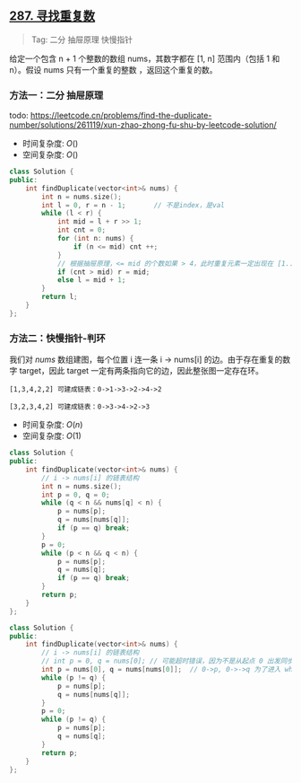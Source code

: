## [287. 寻找重复数](https://leetcode-cn.com/problems/find-the-duplicate-number/)

> Tag: 二分 抽屉原理 快慢指针

给定一个包含 n + 1 个整数的数组 nums，其数字都在 [1, n] 范围内（包括 1 和 n）。假设 nums 只有一个重复的整数 ，返回这个重复的数。

### 方法一：二分 抽屉原理

todo: https://leetcode.cn/problems/find-the-duplicate-number/solutions/261119/xun-zhao-zhong-fu-shu-by-leetcode-solution/

* 时间复杂度: ${O()}$
* 空间复杂度: ${O()}$
```c++
class Solution {
public:
    int findDuplicate(vector<int>& nums) {
        int n = nums.size();
        int l = 0, r = n - 1;       // 不是index，是val
        while (l < r) {
            int mid = l + r >> 1;
            int cnt = 0;
            for (int n: nums) {
                if (n <= mid) cnt ++;
            }
            // 根据抽屉原理，<= mid 的个数如果 > 4，此时重复元素一定出现在 [1..mid] 区间里
            if (cnt > mid) r = mid;
            else l = mid + 1;
        }
        return l;
    }
};
```

### 方法二：快慢指针-判环

我们对 $nums$ 数组建图，每个位置 i 连一条 i -> nums[i] 的边。由于存在重复的数字 target，因此 target 一定有两条指向它的边，因此整张图一定存在环。

    [1,3,4,2,2] 可建成链表：0->1->3->2->4->2

    [3,2,3,4,2] 可建成链表：0->3->4->2->3

* 时间复杂度: ${O(n)}$
* 空间复杂度: ${O(1)}$
```c++
class Solution {
public:
    int findDuplicate(vector<int>& nums) {
        // i -> nums[i] 的链表结构
        int n = nums.size();
        int p = 0, q = 0;
        while (q < n && nums[q] < n) {
            p = nums[p];
            q = nums[nums[q]];
            if (p == q) break;
        }
        p = 0;
        while (p < n && q < n) {
            p = nums[p];
            q = nums[q];
            if (p == q) break;
        }
        return p;
    }
};
```

```cpp
class Solution {
public:
    int findDuplicate(vector<int>& nums) {
        // i -> nums[i] 的链表结构
        // int p = 0, q = nums[0]; // 可能超时错误，因为不是从起点 0 出发同步到达，后续找环起点要从链表头开始
        int p = nums[0], q = nums[nums[0]];  // 0->p, 0->->q 为了进入 while 循环初始设置值不等
        while (p != q) {
            p = nums[p];
            q = nums[nums[q]];
        }
        p = 0;
        while (p != q) {
            p = nums[p];
            q = nums[q];
        }
        return p;
    }
};
```
